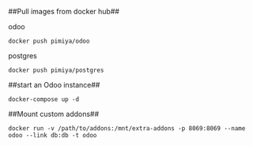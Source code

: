 ##Pull images from docker hub##

odoo

`docker push pimiya/odoo`

postgres

`docker push pimiya/postgres`

##start an Odoo instance##

`docker-compose up -d`

##Mount custom addons##

`docker run -v /path/to/addons:/mnt/extra-addons -p 8069:8069 --name odoo --link db:db -t odoo`

